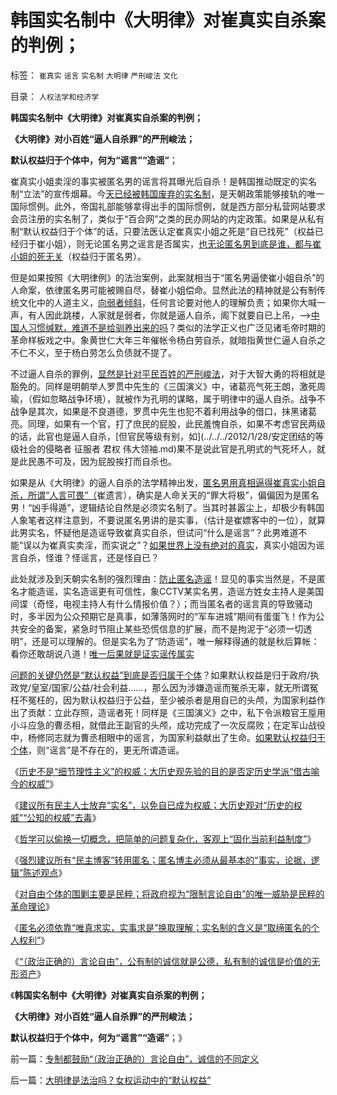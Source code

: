 # 韩国实名制中《大明律》对崔真实自杀案的判例；

标签： `崔真实` `谣言` `实名制` `大明律` `严刑峻法` `文化` 

目录： `人权法学和经济学`

**韩国实名制中《大明律》对崔真实自杀案的判例；**

**《大明律》对小百姓“逼人自杀罪”的严刑峻法；**

**默认权益归于个体中，何为“谣言”“造谣”**；

崔真实小姐卖淫的事实被匿名男的谣言将其曝光后自杀！是韩国推动既定的实名制“立法”的宣传烟幕。今[天已经被韩国废弃的实名制](../../../2012/4/13/韩国的实名制“严打谣言”出尽洋相；.md)，是天朝政策能够接轨的唯一国际惯例。此外，帝国礼部能够拿得出手的国际惯例，就是西方部分私营网站要求会员注册的实名制了，类似于“百合网”之类的民办网站的内定政策。如果是从私有制“默认权益归于个体”的话，只要法医认定崔真实小姐之死是“自已找死”（权益已经归于崔小姐），则无论匿名男之谣言是否属实，[也无论匿名男到底是谁，都与崔小姐的死无关](../../../2010/5/17/袁腾飞绝没有人身攻击却遭毛派人身攻击.md)（权益归于匿名男）。

但是如果按照《大明律例》的法治案例，此案就相当于“匿名男逼使崔小姐自杀”的人命案，依律匿名男可能被赐自尽，替崔小姐偿命。显然此法的精神就是公有制传统文化中的人道主义，[向弱者倾斜](http://darthvad.blog.sohu.com/130601258.html)，任何言论要对他人的理解负责；如果你大喊一声，有人因此跳楼，人家就是弱者，你就是逼人自杀，阁下就要自已上吊，——>[中国人习惯缄默，难道不是给驯养出来的吗](../../../2009/8/24/那里有压迫，那里就没有反抗.md)？类似的法学正义也广泛见诸毛帝时期的革命样板戏之中。象黄世仁大年三年催帐令杨白劳自杀，就暗指黄世仁逼人自杀之不仁不义，至于杨白劳怎么负债就不提了。

不过逼人自杀的罪例，[显然是针对平民百姓的严刑峻法](../../../2012/7/5/赵高新政，黑社会可能会到处下毒.md)，对于大智大勇的将相就是豁免的。同样是明朝举人罗贯中先生的《三国演义》中，诸葛亮气死王朗，激死周瑜，（假如忽略战争环境），就被作为孔明的谋略，属于明律中的逼人自杀。战争不战争是其次，如果是不良道德，罗贯中先生也犯不着利用战争的借口，抹黑诸葛亮。同理，如果有一个官，打了庶民的屁股，此民羞愧自杀，如果不考虑官民两级的话，此官也是逼人自杀，[但官民等级有别，如](../../../2012/1/28/安定团结的等级社会的侵略者 征服者 君权 伟大领袖.md)果不是说此官是孔明式的气死坏人，就是此民愚不可及，因为屁股挨打而自杀也。

如果是从《大明律》的逼人自杀的法学精神出发，[匿名男用真相逼得崔真实小姐自杀，所谓“人言可畏”（](../../../2010/10/10/个人主义心证允许创造性体验：意淫合法！.md)崔遗言），确实是人命关天的“罪大将极”，偏偏因为是匿名男！“凶手得遁”，逻辑结论自然是必须实名制了。当其时甚嚣尘上，却极少有韩国人象笔者这样注意到，不要说匿名男讲的是实事，（估计是崔嫖客中的一位），就算此男实名，怀疑他是造谣导致崔真实自杀，但试问“什么是谣言”？此男难道不能“误以为崔真实卖淫，而实说之”？[如果世界上没有绝对的真实](../../../2011/3/2/什么是真相？预测未来对不对？.md)，真实小姐因为谣言自杀，怪谁？怪谣言，还是怪自已？

此处就涉及到天朝实名制的强烈理由：[防止匿名造谣](../../../2012/5/3/“绝对真实”的“细节理性主义”制造谣言.md)！显见的事实当然是，不是匿名才能造谣，实名造谣更有可信性，象CCTV某实名男，造谣方姓女主持人是美国间谍（奇怪，电视主持人有什么情报价值？）；而当匿名者的谣言真的导致骚动时，多半因为公众预期它是真事，如薄落网时的“军车进城”期间有蛋蛋飞！作为公共安全的备案，紧急时节阻止某些恐慌信息的扩展，而不是拘泥于“必须一切透明”，还是可以理解的。但是实名为了“防造谣”，唯一解释得通的就是秋后算帐：看你还敢胡说八道！[唯一后果就是证实谣传属实](../../../2012/4/4/画蛇添足的“严打谣言”，恐惧的不是“造谣传谣的人”.md)

[问题的关键仍然是“默认权益”到底是否归属于个体](../../../2013/2/13/哲学可以偷换一切概念，除了听众读者的理解.md)？如果默认权益是归于政府/执政党/皇室/国家/公益/社会利益……，那么因为涉嫌造谣而冤杀无辜，就无所谓冤枉不冤枉的，因为默认权益归于公益，至少被杀者是用自已的头颅，为国家利益作出了贡献：立此存照，造谣者死！同样是《三国演义》之中，私下令派粮官王垕用小斗应急的曹丞相，就借此王副官的头颅，成功完成了一次反腐败；在定军山战役中，杨修同志就为曹丞相眼中的谣言，为国家利益献出了生命。[如果默认权益归于个体](../../../2013/2/13/历史有“借古喻今”的现实权威吗？.md)，则“谣言”是不存在的，更无所谓造谣。

《[历史不是“细节理性主义”的权威；大历史观先验的目的是否定历史学派“借古喻今的权威”](../../../2013/2/13/历史有“借古喻今”的现实权威吗？.md)》

《[建议所有民主人士放弃“实名”，以免自已成为权威；大历史观对“历史的权威”“公知的权威”去毒](../../../2013/2/13/大历史观对“历史的权威”“公知的权威”去毒.md)》

《[哲学可以偷换一切概念，把简单的问题复杂化，客观上“固化当前利益制度”](../../../2013/2/13/哲学可以偷换一切概念，除了听众读者的理解.md)》

《[强烈建议所有“民主博客”转用匿名；匿名博主必须从最基本的“事实，论据，逻辑”陈述观点](../../../2013/2/14/强烈建议所有“民主博客”转用匿名.md)》

《[对自由个体的围剿主要是民粹；将政府视为“限制言论自由”的唯一威胁是民粹的革命理论](../../../2013/2/14/政府一般容忍温和言论，围剿自由的是极左和民粹.md)》

《[匿名必须依靠“唯真求实，实事求是”换取理解；实名制的含义是“取缔匿名的个人权利”](../../../2013/2/14/实名制即“取缔不留名的个人权力”，将令“匿名煽动”具备权威.md)》

《[“（政治正确的）言论自由”，公有制的诚信就是公德，私有制的诚信是价值的无形资产](../../../2013/2/14/专制都鼓励“（政治正确的）言论自由”，诚信的不同定义.md)》

《**韩国实名制中《大明律》对崔真实自杀案的判例；**

**《大明律》对小百姓“逼人自杀罪”的严刑峻法；**

**默认权益归于个体中，何为“谣言”“造谣”**；》

前一篇：[专制都鼓励“（政治正确的）言论自由”，诚信的不同定义](../../../2013/2/14/专制都鼓励“（政治正确的）言论自由”，诚信的不同定义.md)

后一篇：[大明律是法治吗？女权运动中的“默认权益”](../../../2013/2/15/大明律是法治吗？女权运动中的“默认权益”.md)